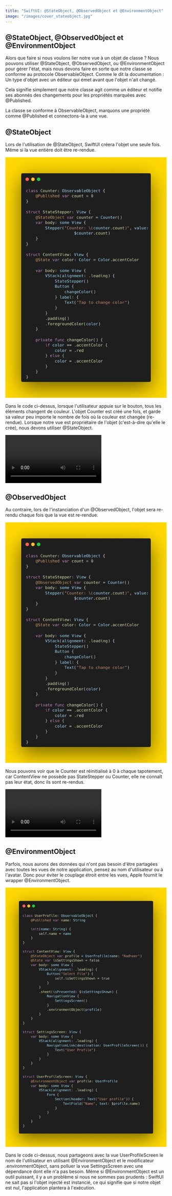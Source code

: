 ```yaml
---
title: "SwiftUI: @StateObject, @ObservedObject et @EnvironmentObject"
image: "/images/cover_stateobject.jpg"
---
```


## @StateObject, @ObservedObject et @EnvironmentObject

Alors que faire si nous voulons lier notre vue à un objet de classe ? Nous pouvons utiliser @StateObject, @ObservedObject, ou @EnvironmentObject pour gérer l'état, mais nous devons faire en sorte que notre classe se conforme au protocole ObservableObject. Comme le dit la documentation : Un type d'objet avec un éditeur qui émet avant que l'objet n'ait changé.

Cela signifie simplement que notre classe agit comme un éditeur et notifie ses abonnés des changements pour les propriétés marquées avec @Published.

La classe se conforme à ObservableObject, marquons une propriété comme @Published et connectons-la à une vue.

## @StateObject

Lors de l'utilisation de @StateObject, SwiftUI créera l'objet une seule fois. Même si la vue entière doit être re-rendue.

![](/images/tIV0Mm9XZexOIa9HMbiSbPAdVOg.png)

Dans le code ci-dessus, lorsque l'utilisateur appuie sur le bouton, tous les éléments changent de couleur. L'objet Counter est créé une fois, et garde sa valeur peu importe le nombre de fois où la couleur est changée (re-rendue). Lorsque notre vue est propriétaire de l'objet (c'est-à-dire qu'elle le crée), nous devons utiliser @StateObject.

<video src="/images/AJ6v5gz9oTI1msRKB4y8MgWjD6E.mp4" controls>
  Votre navigateur ne supporte pas la vidéo HTML5.
</video>

## @ObservedObject

Au contraire, lors de l'instanciation d'un @ObservedObject, l'objet sera re-rendu chaque fois que la vue est re-rendue.

![](/images/gmyoY1u6g35iD6yvTjfzH29sOs.png)

Nous pouvons voir que le Counter est réinitialisé à 0 à chaque tapotement, car ContentView ne possède pas StateStepper ou Counter, elle ne connaît pas leur état, donc ils sont re-rendus.

<video src="/images/YbpAvlH9PUXcAdGsu8g2ftCgPaE.mp4" controls>
  Votre navigateur ne supporte pas la vidéo HTML5.
</video>

## @EnvironmentObject

Parfois, nous aurons des données qui n'ont pas besoin d'être partagées avec toutes les vues de notre application, pensez au nom d'utilisateur ou à l'avatar. Donc pour éviter le couplage étroit entre les vues, Apple fournit le wrapper @EnvironmentObject.

![](/images/94JcDYluiJkHwt1gkBLZcafRjv0.png)

Dans le code ci-dessus, nous partageons avec la vue UserProfileScreen le nom de l'utilisateur en utilisant @EnvironmentObject et le modificateur .environmentObject, sans polluer la vue SettingsScreen avec une dépendance dont elle n'a pas besoin. Même si @EnvironmentObject est un outil puissant, il y a un problème si nous ne sommes pas prudents : SwiftUI ne sait pas si l'objet injecté est instancié, ce qui signifie que si notre objet est nul, l'application plantera à l'exécution.
